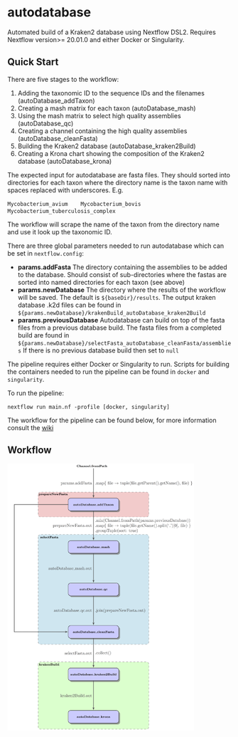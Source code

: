 # autodatabase #
Automated build of a Kraken2 database using Nextflow DSL2. Requires Nextflow version>= 20.01.0 and either Docker or Singularity.

## Quick Start ##
There are five stages to the workflow:
1) Adding the taxonomic ID to the sequence IDs and the filenames (autoDatabase_addTaxon)
2) Creating a mash matrix for each taxon (autoDatabase_mash)
3) Using the mash matrix to select high quality assemblies (autoDatabase_qc)
4) Creating a channel containing the high quality assemblies (autoDatabase_cleanFasta)
5) Building the Kraken2 database (autoDatabase_kraken2Build)
6) Creating a Krona chart showing the composition of the Kraken2 database (autoDatabase_krona) 

The expected input for autodatabase are fasta files. They should sorted into directories for each taxon 
where the directory name is the taxon name with spaces replaced with underscores. E.g.
```
Mycobacterium_avium    Mycobacterium_bovis    Mycobacterium_tuberculosis_complex
```
The workflow will scrape the name of the taxon from the directory name and use it look up the taxonomic ID.

There are three global parameters needed to run autodatabase which can be set in `nextflow.config`:
* **params.addFasta**
The directory containing the assemblies to be added to the database. Should consist of sub-directories where the fastas
are sorted into named directories for each taxon (see above)
* **params.newDatabase**
The directory where the results of the workflow will be saved. The default is `${baseDir}/results`. The output kraken database .k2d files can be found in `${params.newDatabase}/krakenBuild_autoDatabase_kraken2Build`
* **params.previousDatabase**
Autodatabase can build on top of the fasta files from a previous database build. The fasta files from a completed build are found in `${params.newDatabase}/selectFasta_autoDatabase_cleanFasta/assemblies` 
If there is no previous database build then set to `null`

The pipeline requires either Docker or Singularity to run. Scripts for building the containers needed to run the pipeline can be found in `docker` and `singularity`.

To run the pipeline:
```
nextflow run main.nf -profile [docker, singularity]
```

The workflow for the pipeline can be found below, for more information consult the [wiki](https://github.com/annacprice/autodatabase/wiki)

## Workflow ##
<img height="600" src="https://github.com/annacprice/autodatabase/blob/master/workflow.png" />

